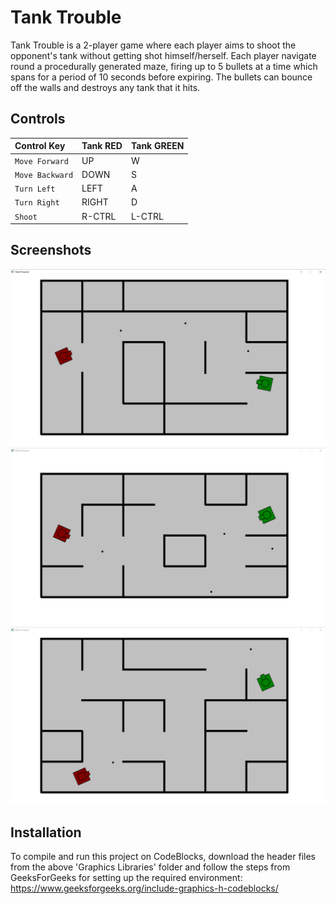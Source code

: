 
# Tank Trouble

Tank Trouble is a 2-player game where each player aims to shoot the opponent's tank without getting shot himself/herself. Each player navigate round a procedurally generated maze, firing up to 5 bullets at a time which spans for a period of 10 seconds before expiring. The bullets can bounce off the walls and destroys any tank that it hits.

## Controls

| Control Key     | Tank RED | Tank GREEN |
| :-------------- | :------- | :--------- |
| `Move Forward`  | UP       |     W      |
| `Move Backward` | DOWN     |     S      |
| `Turn Left`     | LEFT     |     A      |
| `Turn Right`    | RIGHT    |     D      |
| `Shoot`         | R-CTRL   |   L-CTRL   |

  
## Screenshots

![App Screenshot](/Screenshots/Screenshot-1.png?raw=true)
![App Screenshot](/Screenshots/Screenshot-2.png?raw=true)
![App Screenshot](/Screenshots/Screenshot-3.png?raw=true)

  
## Installation

To compile and run this project on CodeBlocks, download the header files from the above 'Graphics Libraries' folder and follow the steps from GeeksForGeeks for setting up the required environment: https://www.geeksforgeeks.org/include-graphics-h-codeblocks/